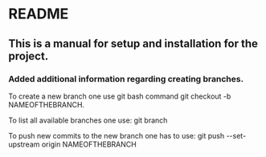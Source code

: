 # README

## This is a manual for setup and installation for the project.

### Added additional information regarding creating branches.
To create a new branch one use git bash command git checkout -b NAMEOFTHEBRANCH.

To list all available branches one use:
git branch

To push new commits to the new branch one has to use:
git push --set-upstream origin NAMEOFTHEBRANCH